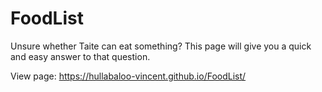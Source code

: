 # FoodList
Unsure whether Taite can eat something? This page will give you a quick and easy answer to that question.

View page: https://hullabaloo-vincent.github.io/FoodList/
